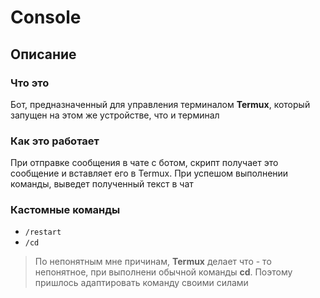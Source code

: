 # Console
## Описание
### Что это
Бот, предназначенный для управления терминалом **Termux**, который запущен на этом же устройстве, что и терминал

###  Как это работает
При отправке сообщения в чате с ботом, скрипт получает это сообщение и вставляет его в Termux. При успешом выполнении команды, выведет полученный текст в чат

### Кастомные команды
- `/restart`
- `/cd`
> По непонятным мне причинам, **Termux** делает что - то непонятное, при выполнени обычной команды **cd**. Поэтому пришлось адаптировать команду своими силами
